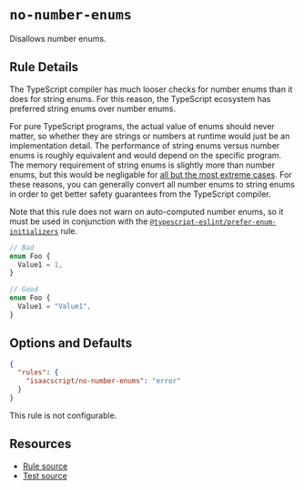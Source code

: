 # `no-number-enums`

Disallows number enums.

## Rule Details

The TypeScript compiler has much looser checks for number enums than it does for string enums. For this reason, the TypeScript ecosystem has preferred string enums over number enums.

For pure TypeScript programs, the actual value of enums should never matter, so whether they are strings or numbers at runtime would just be an implementation detail. The performance of string enums versus number enums is roughly equivalent and would depend on the specific program. The memory requirement of string enums is slightly more than number enums, but this would be negligable for [all but the most extreme cases](https://github.com/typescript-eslint/typescript-eslint/issues/7149#issuecomment-1659406712). For these reasons, you can generally convert all number enums to string enums in order to get better safety guarantees from the TypeScript compiler.

Note that this rule does not warn on auto-computed number enums, so it must be used in conjunction with the [`@typescript-eslint/prefer-enum-initializers`](https://typescript-eslint.io/rules/prefer-enum-initializers/) rule.

```ts
// Bad
enum Foo {
  Value1 = 1,
}

// Good
enum Foo {
  Value1 = "Value1",
}
```

## Options and Defaults

```json
{
  "rules": {
    "isaacscript/no-number-enums": "error"
  }
}
```

This rule is not configurable.

## Resources

- [Rule source](../../src/rules/no-number-enums.ts)
- [Test source](../../tests/rules/no-number-enums.test.ts)
